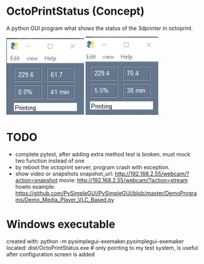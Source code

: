 # OctoPrintStatus (Concept)

A python GUI program what shows the status of the 3dprinter in octoprint.

![](https://github.com/AndreRozendaal/OctoPrintStatus/raw/master/images/screencapture1.PNG)
![](https://github.com/AndreRozendaal/OctoPrintStatus/raw/master/images/screencapture2.PNG)

# TODO

- complete pytest, after adding extra method test is broken. must mock two function instead of one
- by reboot the octoprint server, program crash with exception.
- show video or snapshots
  snapshot_url: http://192.168.2.55/webcam/?action=snapshot
  movie: http://192.168.2.55/webcam/?action=stream
  howto example: https://github.com/PySimpleGUI/PySimpleGUI/blob/master/DemoPrograms/Demo_Media_Player_VLC_Based.py
  

# Windows executable
created with: python -m pysimplegui-exemaker.pysimplegui-exemaker
located: dist/OctoPrintStatus.exe  # only pointing to my test system, is useful after configuration screen is added


